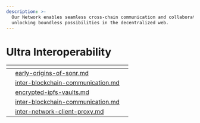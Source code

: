 ```yaml
---
description: >-
  Our Network enables seamless cross-chain communication and collaboration,
  unlocking boundless possibilities in the decentralized web.
---
```


# Ultra Interoperability

<table data-view="cards"><thead><tr><th></th><th></th><th></th></tr></thead><tbody><tr><td></td><td><a data-mention href="early-origins-of-sonr.md">early-origins-of-sonr.md</a></td><td></td></tr><tr><td></td><td><a data-mention href="inter-blockchain-communication.md">inter-blockchain-communication.md</a></td><td></td></tr><tr><td></td><td><a data-mention href="encrypted-ipfs-vaults.md">encrypted-ipfs-vaults.md</a></td><td></td></tr><tr><td></td><td><a data-mention href="inter-blockchain-communication.md">inter-blockchain-communication.md</a></td><td></td></tr><tr><td></td><td><a data-mention href="inter-network-client-proxy.md">inter-network-client-proxy.md</a></td><td></td></tr></tbody></table>
